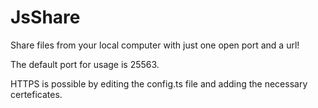 # JsShare

Share files from your local computer with just one open port and a url!

The default port for usage is 25563.

HTTPS is possible by editing the config.ts file and adding the necessary certeficates.
